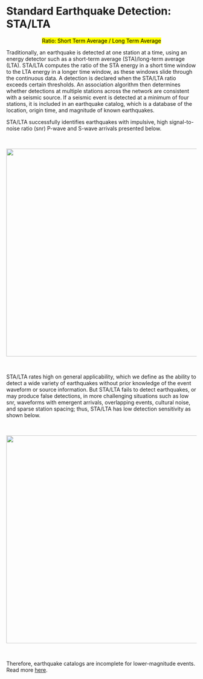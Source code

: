 # Standard Earthquake Detection: STA/LTA

<p align="center">
<mark>Ratio: Short Term Average / Long Term Average</mark>
</p>

Traditionally, an earthquake is detected at one station at a time, using an energy detector such as a short-term average (STA)/long-term average (LTA). STA/LTA computes the ratio of the STA energy in a short time window to the LTA energy in a longer time window, as these windows slide through the continuous data. A detection is declared when the STA/LTA ratio exceeds certain thresholds. An association algorithm then determines whether detections at multiple stations across the network are consistent with a seismic source. If a seismic event is detected at a minimum of four stations, it is included in an earthquake catalog, which is a database of the location, origin time, and magnitude of known earthquakes.<br>


STA/LTA successfully identifies earthquakes with impulsive, high signal-to-noise ratio (snr) P-wave and S-wave arrivals presented below. 

<br>
<p align="center">
<img src="../img/sta_s.png" width="700" height="550" align="middle">
</p>
<br>


STA/LTA rates high on general applicability, which we define as the ability to detect a wide variety of earthquakes without prior knowledge of the event waveform or source information. But STA/LTA fails to detect earthquakes, or may produce false detections, in more challenging situations such as low snr, waveforms with emergent arrivals, overlapping events, cultural noise, and sparse station spacing; thus, STA/LTA has low detection sensitivity as shown below. 

<br>
<p align="center">
<img src="../img/sta_unsuccessful.png" width="700" height="550" align="middle">
</p>
<br>

Therefore, earthquake catalogs are incomplete for lower-magnitude events. Read more <a href="https://www.ncbi.nlm.nih.gov/pmc/articles/PMC4672764/#__sec1title" target="_blank">here</a>.